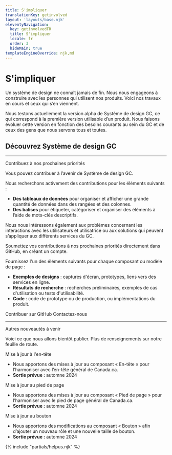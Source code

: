 ```yaml
---
title: S'impliquer
translationKey: getinvolved
layout: 'layouts/base.njk'
eleventyNavigation:
  key: getinvolvedFR
  title: S'impliquer
  locale: fr
  order: 3
  hideMain: true
templateEngineOverride: njk,md
---
```


# S'impliquer

Un système de design ne connaît jamais de fin. Nous nous engageons à construire avec les personnes qui utilisent nos produits. Voici nos travaux en cours et ceux qui s’en viennent.

Nous testons actuellement la version alpha de Système de design GC, ce qui correspond à la première version utilisable d’un produit. Nous faisons évoluer cette version en fonction des besoins courants au sein du GC et de ceux des gens que nous servons tous et toutes.

## Découvrez Système de design GC

<div class="d-grid lg:grid-cols-3 mb-400 gap-400">
  <gcds-card
    card-title="Recevez nos communications"
    href="{{ links.contact }}"
    description="Abonnez-vous à notre infolettre pour manquer aucune communication de Système de design GC concernant les mises à jour, les lancements ou encore les évènements spéciaux."
  ></gcds-card>
  <gcds-card
    card-title="Participez à une demo"
    href="{{ links.registerDemo }}"
    description="Assistez à une présentation du prototypage et du développement d’expériences Web à l’aide du système de design et participez à une séance de questions-réponses."
  ></gcds-card>
</div>

<hr/>

<gcds-heading tag="h2" margin-top="225">Contribuez à nos prochaines priorités</gcds-heading>

Vous pouvez contribuer à l’avenir de Système de design GC. 

Nous recherchons activement des contributions pour les éléments suivants :

- **Des tableaux de données** pour organiser et afficher une grande quantité de données dans des rangées et des colonnes.</li>
- **Des balises** pour étiqueter, catégoriser et organiser des éléments à l’aide de mots-clés descriptifs. </li>

Nous nous intéressons également aux problèmes concernant les interactions avec les utilisateurs et utilisatrice ou aux solutions qui peuvent s’appliquer aux différents services du GC.

Soumettez vos contributions à nos prochaines priorités directement dans GitHub, en <gcds-link href="{{ links.githubGetStarted }}" external>créant un compte</gcds-link>.

Fournissez l'un des éléments suivants pour chaque composant ou modèle de page :

- **Exemples de designs** : captures d'écran, prototypes, liens vers des services en ligne.
- **Résultats de recherche** : recherches préliminaires, exemples de cas d'utilisation ou tests d'utilisabilité.
- **Code** : code de prototype ou de production, ou implémentations du produit.

<gcds-button button-role="secondary" type="link" href="{{ links.githubCompsPriority }}" external>Contribuer sur GitHub</gcds-button>
<gcds-button button-role="secondary" type="link" href="{{ links.contact }}" external>Contactez-nous</gcds-button>

<hr/>

<gcds-heading tag="h2" margin-top="225">Autres nouveautés à venir</gcds-heading>

Voici ce que nous allons bientôt publier. Plus de renseignements sur notre <gcds-link href="{{ links.roadmap }}" >feuille de route</gcds-link>.

<div>
  <gcds-heading tag="h3" margin-bottom="0">Mise à jour à l'en-tête</gcds-heading>
  <ul class="mb-300">
    <li>Nous apportons des mises à jour au composant « En-tête » pour l’harmoniser avec l’en-tête général de Canada.ca.</li>
    <li><strong>Sortie prévue :</strong> automne 2024</li>
  </ul>
</div>

<div>
  <gcds-heading tag="h3" margin-bottom="0">Mise à jour au pied de page</gcds-heading>
  <ul class="mb-300">
    <li>Nous apportons des mises à jour au composant « Pied de page » pour l’harmoniser avec le pied de page général de Canada.ca.</li>
    <li><strong>Sortie prévue :</strong> automne 2024</li>
  </ul>
</div>

<div>
  <gcds-heading tag="h4" margin-bottom="0">Mise à jour au bouton</gcds-heading>
  <ul class="mb-300">
    <li>Nous apportons des modifications au composant « Bouton » afin d’ajouter un nouveau rôle et une nouvelle taille de bouton. </li>
    <li><strong>Sortie prévue :</strong> automne 2024</li>
  </ul>
</div>

{% include "partials/helpus.njk" %}
